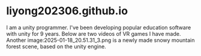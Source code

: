 # liyong202306.github.io
I am a unity programmer. I've been developing popular education software with unity for 9 years.
Below are two videos of VR games I have made. Another image:2025-01-18_20.51.31_3.png is a newly made snowy mountain forest scene, based on the unity engine.
